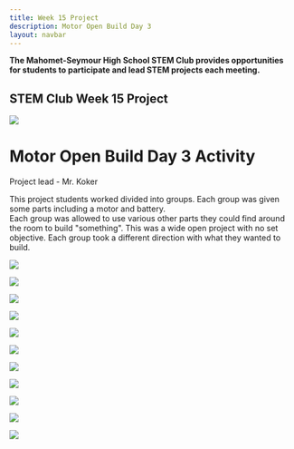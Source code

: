 ```yaml
---
title: Week 15 Project
description: Motor Open Build Day 3
layout: navbar
---
```


**The Mahomet-Seymour High School STEM Club provides opportunities for students to participate and lead STEM projects each meeting.** 


## **STEM Club Week 15 Project**

![](images/STEMClubProjectWeek15A.jpeg)  

# **Motor Open Build Day 3 Activity**

Project lead - Mr. Koker

                                                                                      

This project students worked divided into groups.  Each group was given some parts including a motor and battery.  
Each group was allowed to use various other parts they could find around the room to build "something".  This was a wide open 
project with no set objective.  Each group took a different direction with what they wanted to build.
                                                                                         

![](images/STEMClubProjectWeek15B.jpeg)

![](images/STEMClubProjectWeek15C.jpeg)

![](images/STEMClubProjectWeek15D.jpeg)

![](images/STEMClubProjectWeek15E.jpeg)                                                                    

![](images/STEMClubProjectWeek15F.jpeg)                                                                    

![](images/STEMClubProjectWeek15G.jpeg)                                                                    

![](images/STEMClubProjectWeek15H.jpeg)                                                                    

![](images/STEMClubProjectWeek15I.jpeg)                                                                    

![](images/STEMClubProjectWeek15J.jpeg)                                                                    

![](images/STEMClubProjectWeek15K.jpeg)                                                                    

![](images/STEMClubProjectWeek15L.jpeg)                                                                    


